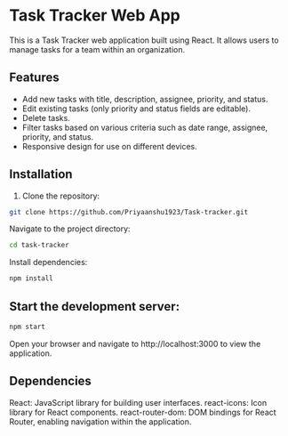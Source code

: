 # Task Tracker Web App

This is a Task Tracker web application built using React. It allows users to manage tasks for a team within an organization.

## Features

- Add new tasks with title, description, assignee, priority, and status.
- Edit existing tasks (only priority and status fields are editable).
- Delete tasks.
- Filter tasks based on various criteria such as date range, assignee, priority, and status.
- Responsive design for use on different devices.

## Installation

1. Clone the repository:

```bash
git clone https://github.com/Priyaanshu1923/Task-tracker.git
```

Navigate to the project directory:
```bash
cd task-tracker
```
Install dependencies:
```bash
npm install
```

## Start the development server:
```bash
npm start
```

Open your browser and navigate to http://localhost:3000 to view the application.

## Dependencies
React: JavaScript library for building user interfaces.
react-icons: Icon library for React components.
react-router-dom: DOM bindings for React Router, enabling navigation within the application.
